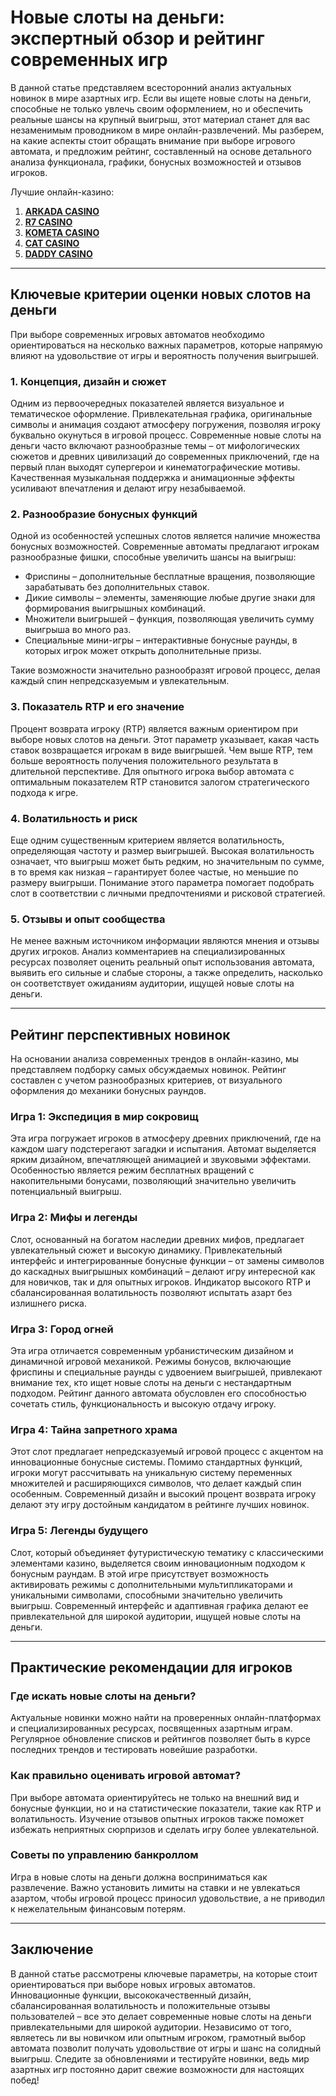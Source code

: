 # Новые слоты на деньги: экспертный обзор и рейтинг современных игр

В данной статье представляем всесторонний анализ актуальных новинок в мире азартных игр. Если вы ищете новые слоты на деньги, способные не только увлечь своим оформлением, но и обеспечить реальные шансы на крупный выигрыш, этот материал станет для вас незаменимым проводником в мире онлайн-развлечений. Мы разберем, на какие аспекты стоит обращать внимание при выборе игрового автомата, и предложим рейтинг, составленный на основе детального анализа функционала, графики, бонусных возможностей и отзывов игроков.

Лучшие онлайн-казино:

1. **[ARKADA CASINO](https://clck.ru/3Hr27o "ARKADA CASINO")**
2. **[R7 CASINO](https://clck.ru/3HsT58 "R7 CASINO")**
3. **[KOMETA CASINO](https://clck.ru/3JHf2X "KOMETA CASINO")**
4. **[CAT CASINO](https://clck.ru/3HsTGi "CAT CASINO")**
5. **[DADDY CASINO](https://clck.ru/3HsTSj "DADDY CASINO")**
---

## Ключевые критерии оценки новых слотов на деньги

При выборе современных игровых автоматов необходимо ориентироваться на несколько важных параметров, которые напрямую влияют на удовольствие от игры и вероятность получения выигрышей.

### 1. Концепция, дизайн и сюжет

Одним из первоочередных показателей является визуальное и тематическое оформление. Привлекательная графика, оригинальные символы и анимация создают атмосферу погружения, позволяя игроку буквально окунуться в игровой процесс. Современные новые слоты на деньги часто включают разнообразные темы – от мифологических сюжетов и древних цивилизаций до современных приключений, где на первый план выходят супергерои и кинематографические мотивы. Качественная музыкальная поддержка и анимационные эффекты усиливают впечатления и делают игру незабываемой.

### 2. Разнообразие бонусных функций

Одной из особенностей успешных слотов является наличие множества бонусных возможностей. Современные автоматы предлагают игрокам разнообразные фишки, способные увеличить шансы на выигрыш:

- Фриспины – дополнительные бесплатные вращения, позволяющие зарабатывать без дополнительных ставок.
- Дикие символы – элементы, заменяющие любые другие знаки для формирования выигрышных комбинаций.
- Множители выигрышей – функция, позволяющая увеличить сумму выигрыша во много раз.
- Специальные мини-игры – интерактивные бонусные раунды, в которых игрок может открыть дополнительные призы.

Такие возможности значительно разнообразят игровой процесс, делая каждый спин непредсказуемым и увлекательным.

### 3. Показатель RTP и его значение

Процент возврата игроку (RTP) является важным ориентиром при выборе новых слотов на деньги. Этот параметр указывает, какая часть ставок возвращается игрокам в виде выигрышей. Чем выше RTP, тем больше вероятность получения положительного результата в длительной перспективе. Для опытного игрока выбор автомата с оптимальным показателем RTP становится залогом стратегического подхода к игре.

### 4. Волатильность и риск

Еще одним существенным критерием является волатильность, определяющая частоту и размер выигрышей. Высокая волатильность означает, что выигрыш может быть редким, но значительным по сумме, в то время как низкая – гарантирует более частые, но меньшие по размеру выигрыши. Понимание этого параметра помогает подобрать слот в соответствии с личными предпочтениями и рисковой стратегией.

### 5. Отзывы и опыт сообщества

Не менее важным источником информации являются мнения и отзывы других игроков. Анализ комментариев на специализированных ресурсах позволяет оценить реальный опыт использования автомата, выявить его сильные и слабые стороны, а также определить, насколько он соответствует ожиданиям аудитории, ищущей новые слоты на деньги.

---

## Рейтинг перспективных новинок

На основании анализа современных трендов в онлайн-казино, мы представляем подборку самых обсуждаемых новинок. Рейтинг составлен с учетом разнообразных критериев, от визуального оформления до механики бонусных раундов.

### Игра 1: Экспедиция в мир сокровищ

Эта игра погружает игроков в атмосферу древних приключений, где на каждом шагу подстерегают загадки и испытания. Автомат выделяется ярким дизайном, впечатляющей анимацией и звуковыми эффектами. Особенностью является режим бесплатных вращений с накопительными бонусами, позволяющий значительно увеличить потенциальный выигрыш.

### Игра 2: Мифы и легенды

Слот, основанный на богатом наследии древних мифов, предлагает увлекательный сюжет и высокую динамику. Привлекательный интерфейс и интегрированные бонусные функции – от замены символов до каскадных выигрышных комбинаций – делают игру интересной как для новичков, так и для опытных игроков. Индикатор высокого RTP и сбалансированная волатильность позволяют испытать азарт без излишнего риска.

### Игра 3: Город огней

Эта игра отличается современным урбанистическим дизайном и динамичной игровой механикой. Режимы бонусов, включающие фриспины и специальные раунды с удвоением выигрышей, привлекают внимание тех, кто ищет новые слоты на деньги с нестандартным подходом. Рейтинг данного автомата обусловлен его способностью сочетать стиль, функциональность и высокую отдачу игроку.

### Игра 4: Тайна запретного храма

Этот слот предлагает непредсказуемый игровой процесс с акцентом на инновационные бонусные системы. Помимо стандартных функций, игроки могут рассчитывать на уникальную систему переменных множителей и расширяющихся символов, что делает каждый спин особенным. Современный дизайн и высокий процент возврата игроку делают эту игру достойным кандидатом в рейтинге лучших новинок.

### Игра 5: Легенды будущего

Слот, который объединяет футуристическую тематику с классическими элементами казино, выделяется своим инновационным подходом к бонусным раундам. В этой игре присутствует возможность активировать режимы с дополнительными мультипликаторами и уникальными символами, способными значительно увеличить выигрыш. Современный интерфейс и адаптивная графика делают ее привлекательной для широкой аудитории, ищущей новые слоты на деньги.

---

## Практические рекомендации для игроков

### Где искать новые слоты на деньги?

Актуальные новинки можно найти на проверенных онлайн-платформах и специализированных ресурсах, посвященных азартным играм. Регулярное обновление списков и рейтингов позволяет быть в курсе последних трендов и тестировать новейшие разработки.

### Как правильно оценивать игровой автомат?

При выборе автомата ориентируйтесь не только на внешний вид и бонусные функции, но и на статистические показатели, такие как RTP и волатильность. Изучение отзывов опытных игроков также поможет избежать неприятных сюрпризов и сделать игру более увлекательной.

### Советы по управлению банкроллом

Игра в новые слоты на деньги должна восприниматься как развлечение. Важно установить лимиты на ставки и не увлекаться азартом, чтобы игровой процесс приносил удовольствие, а не приводил к нежелательным финансовым потерям.

---

## Заключение

В данной статье рассмотрены ключевые параметры, на которые стоит ориентироваться при выборе новых игровых автоматов. Инновационные функции, высококачественный дизайн, сбалансированная волатильность и положительные отзывы пользователей – все это делает современные новые слоты на деньги привлекательными для широкой аудитории. Независимо от того, являетесь ли вы новичком или опытным игроком, грамотный выбор автомата позволит получать удовольствие от игры и шанс на солидный выигрыш. Следите за обновлениями и тестируйте новинки, ведь мир азартных игр постоянно дарит свежие возможности для настоящих побед!
